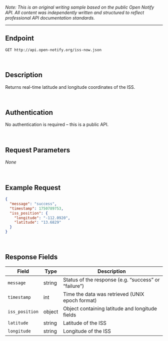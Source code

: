*Note:  This is an original writing sample based on the public Open Notify API. All content was independently written and structured to reflect professional API documentation standards.*

---

## Endpoint

`GET http://api.open-notify.org/iss-now.json`

<br>

## Description

Returns real-time latitude and longitude coordinates of the ISS.

<br>

## Authentication

No authentication is required – this is a public API.

<br>

## Request Parameters

_None_

<br>

## Example Request

```json
{
  "message": "success",
  "timestamp": 1750789753,
  "iss_position": {
    "longitude": "-112.0920",
    "latitude": "13.6829"
  }
}
```

<br>

## Response Fields

| Field        | Type    | Description                                                    |
|--------------|---------|----------------------------------------------------------------|
| `message`    | string  | Status of the response (e.g. “success” or “failure”)           |
| `timestamp`  | int     | Time the data was retrieved (UNIX epoch format)                |
| `iss_position` | object | Object containing latitude and longitude fields                |
| `latitude`   | string  | Latitude of the ISS                                            |
| `longitude`  | string  | Longitude of the ISS                                           |
